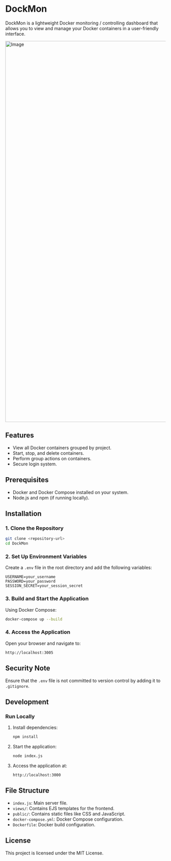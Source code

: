 # DockMon

DockMon is a lightweight Docker monitoring / controlling dashboard that allows you to view and manage your Docker containers in a user-friendly interface.

<img width="1196" alt="Image" src="https://github.com/user-attachments/assets/1f8fd91f-d4db-40d3-a534-a5ced787de42" />

## Features
- View all Docker containers grouped by project.
- Start, stop, and delete containers.
- Perform group actions on containers.
- Secure login system.

## Prerequisites
- Docker and Docker Compose installed on your system.
- Node.js and npm (if running locally).

## Installation

### 1. Clone the Repository
```bash
git clone <repository-url>
cd DockMon
```

### 2. Set Up Environment Variables
Create a `.env` file in the root directory and add the following variables:
```env
USERNAME=your_username
PASSWORD=your_password
SESSION_SECRET=your_session_secret
```

### 3. Build and Start the Application
Using Docker Compose:
```bash
docker-compose up --build
```

### 4. Access the Application
Open your browser and navigate to:
```
http://localhost:3005
```

## Security Note
Ensure that the `.env` file is not committed to version control by adding it to `.gitignore`.

## Development

### Run Locally
1. Install dependencies:
   ```bash
   npm install
   ```
2. Start the application:
   ```bash
   node index.js
   ```
3. Access the application at:
   ```
   http://localhost:3000
   ```

## File Structure
- `index.js`: Main server file.
- `views/`: Contains EJS templates for the frontend.
- `public/`: Contains static files like CSS and JavaScript.
- `docker-compose.yml`: Docker Compose configuration.
- `Dockerfile`: Docker build configuration.

## License
This project is licensed under the MIT License.
